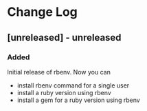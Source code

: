 # Change Log

## [unreleased] - unreleased
### Added
Initial release of rbenv. Now you can
- install rbenv command for a single user
- install a ruby version using rbenv
- install a gem for a ruby version using rbenv
